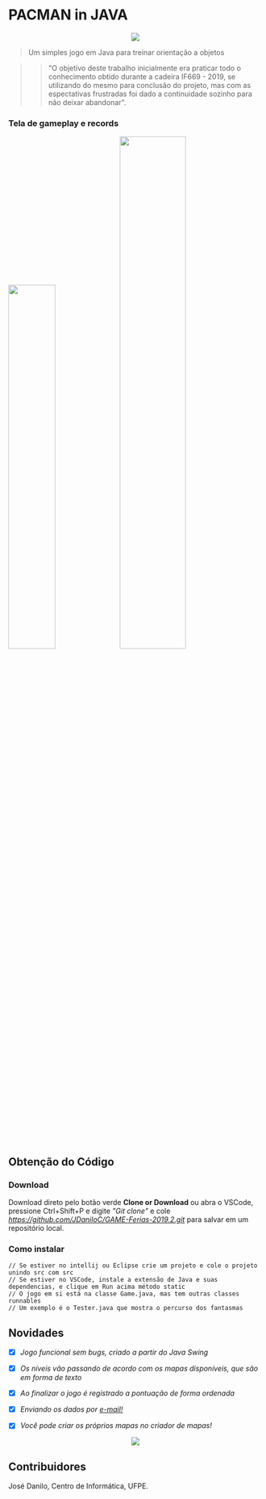 # PACMAN in JAVA

<p align="center">
<image src="./static/Menu.png">
</p>

> Um simples jogo em Java para treinar orientação a objetos

>> "O objetivo deste trabalho inicialmente era praticar todo o conhecimento obtido durante a cadeira IF669 - 2019, se utilizando do mesmo para conclusão do projeto, mas com as espectativas frustradas foi dado a continuidade sozinho para não deixar abandonar".

### Tela de gameplay e records

<p float="left">
  <image width=43%, src="./static/Game.png"/> 
  <image width=51%, src="./static/Records.png"/>
</p>

## Obtenção do Código

### Download
Download direto pelo botão verde **Clone or Download** ou abra o VSCode, pressione Ctrl+Shift+P e digite *"Git clone"* e cole *https://github.com/JDaniloC/GAME-Ferias-2019.2.git* para salvar em um repositório local.

### Como instalar

```shell
// Se estiver no intellij ou Eclipse crie um projeto e cole o projeto unindo src com src
// Se estiver no VSCode, instale a extensão de Java e suas dependencias, e clique em Run acima método static
// O jogo em si está na classe Game.java, mas tem outras classes runnables 
// Um exemplo é o Tester.java que mostra o percurso dos fantasmas
```

## Novidades
- [x] *Jogo funcional sem bugs, criado a partir do Java Swing*

- [x] *Os níveis vão passando de acordo com os mapas disponíveis, que são em forma de texto*

- [x] *Ao finalizar o jogo é registrado a pontuação de forma ordenada*

- [x] *Enviando os dados por [e-mail!](https://github.com/Tiodonilo/Projeto-IF968-2019/blob/Projeto_3.0/imail.py)*

- [x] *Você pode criar os próprios mapas no criador de mapas!*

<p align="center">
<image src="./static/Map.png">
</p>

## Contribuidores
José Danilo, Centro de Informática, UFPE.
